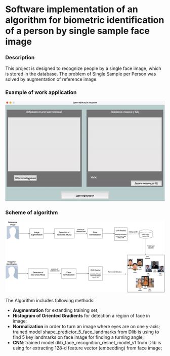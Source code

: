 # Software implementation of an algorithm for biometric identification of a person by single sample face image

### Description 

This project is designed to recognize people by a single face image, which is stored in the database.
The problem of Single Sample per Person was solved by augmentation of reference image.

### Example of work application

![](https://github.com/vbrovenk/Face-Identification/blob/master/imgs/run_app.gif)

### Scheme of algorithm

![](https://github.com/vbrovenk/Face-Identification/blob/master/imgs/process_diagramm.png)

The Algorithm includes following methods:
- **Augmentation** for extanding training set; 
- **Histogram of Oriented Gradients** for detection a region of face in image;
- **Normalization** in order to turn an image where eyes are on one y-axis; trained model shape_predictor_5_face_landmarks from Dlib is using to find 5 key landmarks on face image for finding a turning angle;
- **CNN**: trained model dlib_face_recognition_resnet_model_v1 from Dlib is using for extracting 128-d feature vector (embedding) from face image;